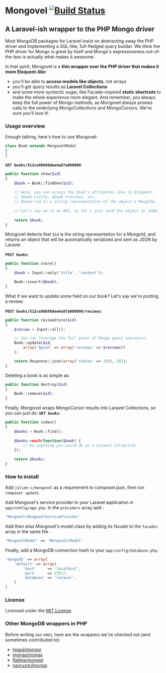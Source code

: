# Mongovel [![Build Status](https://secure.travis-ci.org/julien-c/mongovel.png)](http://travis-ci.org/julien-c/mongovel)
## A Laravel-ish wrapper to the PHP Mongo driver

Most MongoDB packages for Laravel insist on abstracting away the PHP driver and implementing a SQL-like, full-fledged query builder. We think the PHP driver for Mongo is great by itself and Mongo's expressiveness out-of-the-box is actually what makes it awesome.

In that spirit, Mongovel is a **thin wrapper over the PHP driver that makes it more Eloquent-like**: 
* you'll be able to **access models like objects**, not arrays
* you'll get query results as **Laravel Collections**
* and some more syntactic sugar, like Facade-inspired **static shortcuts** to make the whole experience more elegant. And remember, you always keep the full power of Mongo methods, as Mongovel always proxies calls to the underlying MongoCollections and MongoCursors. We're sure you'll love it!

### Usage overview

Enough talking, here's how to use Mongovel:

```php
class Book extends MongovelModel
{
}
```

**`GET books/512ce86b98dee4a87a000000`**:

```php
public function show($id)
{
	$book = Book::findOne($id);
	
	// Here, you can access the book's attributes like in Eloquent:
	// $book->title, $book->reviews, etc.
	// $book->id is a string representation of the object's MongoId.
	
	// Let's say we're an API, so let's just send the object as JSON:
	
	return $book;
}
```

Mongovel detects that `$id` is the string representation for a MongoId, and returns an object that will be automatically serialized and sent as JSON by Laravel.

**`POST books`**:

```php
public function store()
{
	$book = Input::only('title', 'content');

	Book::insert($book);
}
```

What if we want to update some field on our book? Let's say we're posting a review:

**`POST books/512ce86b98dee4a87a000000/reviews`**:

```php
public function reviewStore($id)
{
	$review = Input::all();

	// You can leverage the full power of Mongo query operators:
	Book::update($id,
		array('$push' => array('reviews' => $reviews))
	);

	return Response::json(array('status' => 201), 201);
}
```

Deleting a book is as simple as:
```php
public function destroy($id)
{
	Book::remove($id);
}
```

Finally, Mongovel wraps MongoCursor results into Laravel Collections, so you can just do:
**`GET books`**:

```php
public function index()
{
	$books = Book::find();
	
	$books->each(function($book) {
		// Do anything you would do on a Laravel Collection
	});
	
	return $books;
}
```

### How to install

Add `julien-c/mongovel` as a requirement to composer.json, then run `composer update`.

Add Mongovel's service provider to your Laravel application in `app/config/app.php`. In the `providers` array add :
```php
'Mongovel\MongovelServiceProvider'
```
Add then alias Mongovel's model class by adding its facade to the `facades` array in the same file :
```php
'MongovelModel' => 'Mongovel\Model'
```
Finally, add a MongoDB connection hash to your `app/config/database.php`:

```php
'mongodb' => array(
	'default' => array(
		'host'     => 'localhost',
		'port'     => 27017,
		'database' => 'laravel',
	)
)
```

### License

Licensed under the [MIT License](http://cheeaun.mit-license.org/).

### Other MongoDB wrappers in PHP

Before writing our own, here are the wrappers we've checked out (and sometimes contributed to):
* [hpaul/mongor](https://github.com/hpaul/mongor)
* [monga/monga](https://github.com/FrenkyNet/Monga)
* [flatline/mongol](https://github.com/xFlatlinex/laravel-mongol)
* [navruzm/lmongo](https://github.com/navruzm/lmongo)